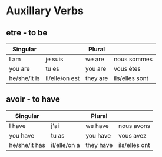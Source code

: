 # Auxillary Verbs

## etre - to be
  
| Singular     |                | Plural   |                |
| ------------ | -------------- | -------- | -------------- |
| I am         | je suis        | we are   | nous sommes    |
| you are      | tu es          | you are  | vous étes      |
| he/she/it is | il/elle/on est | they are | ils/elles sont |

## avoir - to have

| Singular      |              | Plural    |               |
| ------------- | ------------ | --------- | ------------- |
| I have        | j'ai         | we have   | nous avons    |
| you have      | tu as        | you have  | vous avez     |
| he/she/it has | il/elle/on a | they have | ils/elles ont |


